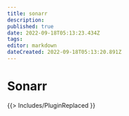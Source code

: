 ```yaml
---
title: sonarr
description: 
published: true
date: 2022-09-18T05:13:23.434Z
tags: 
editor: markdown
dateCreated: 2022-09-18T05:13:20.891Z
---
```


# Sonarr
{{> Includes/PluginReplaced }}